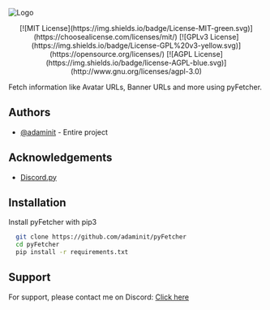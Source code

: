 
![Logo](https://dev-to-uploads.s3.amazonaws.com/uploads/articles/th5xamgrr6se0x5ro4g6.png)

<div style="text-align: center;">
    [![MIT License](https://img.shields.io/badge/License-MIT-green.svg)](https://choosealicense.com/licenses/mit/)
    [![GPLv3 License](https://img.shields.io/badge/License-GPL%20v3-yellow.svg)](https://opensource.org/licenses/)
    [![AGPL License](https://img.shields.io/badge/license-AGPL-blue.svg)](http://www.gnu.org/licenses/agpl-3.0)
</div>

Fetch information like Avatar URLs, Banner URLs and more using pyFetcher.
## Authors

- [@adaminit](https://www.github.com/adaminit) - Entire project


## Acknowledgements

 - [Discord.py](https://github.com/Rapptz/discord.py)


## Installation

Install pyFetcher with pip3

```bash
  git clone https://github.com/adaminit/pyFetcher
  cd pyFetcher
  pip install -r requirements.txt
```
    
## Support

For support, please contact me on Discord: [Click here](https://discord.com/users/1112896704665108562)

